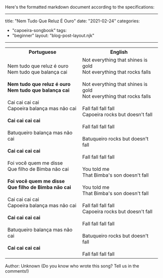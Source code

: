 Here's the formatted markdown document according to the specifications:

---
title: "Nem Tudo Que Reluz É Ouro"
date: "2021-02-24"
categories: 
  - "capoeira-songbook"
tags: 
  - "beginner"
layout: "blog-post-layout.njk"
---

<table class="capoeira-table">
    <tr class="header-row">
        <th>Portuguese</th>
        <th>English</th>
    </tr>
    <tr>
        <td>Nem tudo que reluz é ouro<br>
Nem tudo que balança cai<br>
<br>
<strong>Nem tudo que reluz é ouro<br>
Nem tudo que balança cai</strong><br>
<br>
Cai cai cai cai<br>
Capoeira balança mas não cai<br>
<br>
<strong>Cai cai cai cai</strong><br>
<br>
Batuqueiro balança mas não cai<br>
<br>
<strong>Cai cai cai cai</strong><br>
<br>
Foi você quem me disse<br>
Que filho de Bimba não cai<br>
<br>
<strong>Foi você quem me disse<br>
Que filho de Bimba não cai</strong><br>
<br>
Cai cai cai cai<br>
Capoeira balança mas não cai<br>
<br>
<strong>Cai cai cai cai</strong><br>
<br>
Batuqueiro balança mas não cai<br>
<br>
<strong>Cai cai cai cai</strong></td>
        <td>Not everything that shines is gold<br>
Not everything that rocks falls<br>
<br>
Not everything that shines is gold<br>
Not everything that rocks falls<br>
<br>
Fall fall fall fall<br>
Capoeira rocks but doesn't fall<br>
<br>
Fall fall fall fall<br>
<br>
Batuqueiro rocks but doesn't fall<br>
<br>
Fall fall fall fall<br>
<br>
You told me<br>
That Bimba's son doesn't fall<br>
<br>
You told me<br>
That Bimba's son doesn't fall<br>
<br>
Fall fall fall fall<br>
Capoeira rocks but doesn't fall<br>
<br>
Fall fall fall fall<br>
<br>
Batuqueiro rocks but doesn't fall<br>
<br>
Fall fall fall fall</td>
    </tr>
</table>

<figcaption>

Author: Unknown (Do you know who wrote this song? Tell us in the comments!)

</figcaption>
